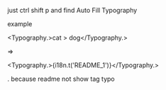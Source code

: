 just ctrl shift p and find Auto Fill Typography

example

<Typography.>cat > dog</Typography.>

=>

<Typography.>{i18n.t('README_1')}</Typography.>

. because readme not show tag typo
